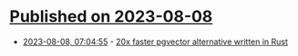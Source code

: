 # [Published on 2023-08-08](index.md)

* [2023-08-08, 07:04:55](https://lobste.rs/s/djj8za/20x_faster_pgvector_alternative_written) - [20x faster pgvector alternative written in Rust](https://github.com/tensorchord/pgvecto.rs)
